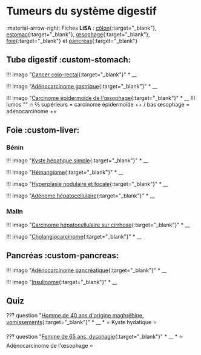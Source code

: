 # Tumeurs du système digestif

:material-arrow-right: Fiches **LiSA** : [côlon](https://livret.uness.fr/lisa/2024/Tumeurs_du_colon_et_du_rectum){:target="_blank"}, [estomac](https://livret.uness.fr/lisa/2024/Tumeurs_de_l%E2%80%99estomac){:target="_blank"}, [œsophage](https://livret.uness.fr/lisa/2024/Tumeurs_de_l%E2%80%99%C5%93sophage){:target="_blank"}, [foie](https://livret.uness.fr/lisa/2024/Tumeurs_du_foie,_primitives_et_secondaires){:target="_blank"} et [pancréas](https://livret.uness.fr/lisa/2024/Tumeurs_du_pancr%C3%A9as){:target="_blank"}


## Tube digestif :custom-stomach:

!!! imago "[Cancer colo-rectal](https://radiopaedia.org/cases/176945/studies/142190){:target="_blank"}"
    * __

!!! imago "[Adénocarcinome gastrique](https://radiopaedia.org/cases/170402/studies/137876){:target="_blank"}"
    * __

!!! imago "[Carcinome épidermoïde de l'œsophage](https://radiopaedia.org/cases/185031/studies/147362){:target="_blank"}"
    * __
    !!! lumos ""
        :fire: ⅔ supérieurs = carcinome épidermoïde ++ / bas œsophage = adénocarcinome ++


## Foie :custom-liver:

### Bénin

!!! imago "[Kyste hépatique simple](https://radiopaedia.org/cases/73651/studies/84442){:target="_blank"}"
    * __

!!! imago "[Hémangiome](https://radiopaedia.org/cases/185543/studies/147705){:target="_blank"}"
    * __

!!! imago "[Hyperplasie nodulaire et focale](https://radiopaedia.org/cases/171105/studies/138334){:target="_blank"}"
    * __

!!! imago "[Adénome hépatocellulaire](https://radiopaedia.org/cases/33368/studies/34410){:target="_blank"}"
    * __

### Malin

!!! imago "[Carcinome hépatocellulaire sur cirrhose](https://radiopaedia.org/cases/53780/studies/59859){:target="_blank"}"
    * __

!!! imago "[Cholangiocarcinome](https://radiopaedia.org/cases/161846/studies/132257){:target="_blank"}"
    * __


## Pancréas :custom-pancreas:

!!! imago "[Adénocarcinome pancréatique](https://radiopaedia.org/cases/163872/studies/133384){:target="_blank"}"
    * __

!!! imago "[Insulinome](https://radiopaedia.org/cases/21569/studies/21521){:target="_blank"}"
    * __


## Quiz

??? question "[Homme de 40 ans d'origine maghrébine, vomissements](https://radiopaedia.org/cases/98621/studies/119414){:target="_blank"}"
    * __
    * :star: Kyste hydatique :star:

??? question "[Femme de 65 ans, dysphagie](https://radiopaedia.org/cases/71700/studies/82081){:target="_blank"}"
    * __
    * :star: Adénocarcinome de l'œsophage :star: